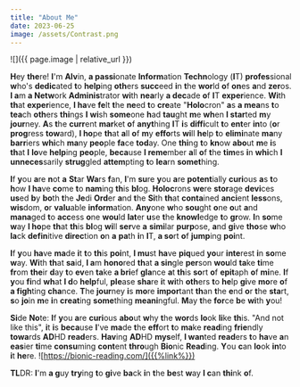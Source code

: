 ```yaml
---
title: "About Me"
date: 2023-06-25
image: /assets/Contrast.png
---
```


![]({{ page.image | relative_url }})

**H**ey **the**re! **I**'m **Alv**in, **a passi**onate **Inform**ation **Techn**ology (**I**T) **profes**sional **w**ho's **dedic**ated **t**o **help**ing **oth**ers **succ**eed **i**n **t**he **wor**ld **o**f **on**es **a**nd **zer**os. **I a**m **a Netw**ork **Adminis**trator **wi**th **nea**rly **a dec**ade **o**f **I**T **exper**ience. **Wi**th **th**at **exper**ience, **I ha**ve **fe**lt **t**he **ne**ed **t**o **cre**ate "**Holo**cron" **a**s **a mea**ns **t**o **tea**ch **oth**ers **thi**ngs **I** **wi**sh **some**one **h**ad **tau**ght **m**e **wh**en **I star**ted **m**y **jour**ney. **A**s **t**he **curr**ent **mar**ket **o**f **anyt**hing **I**T **i**s **diffi**cult **t**o **ent**er **in**to (**o**r **prog**ress **tow**ard), **I ho**pe **th**at **a**ll **o**f **m**y **effo**rts **wi**ll **he**lp **t**o **elimi**nate **ma**ny **barr**iers **whi**ch **ma**ny **peo**ple **fa**ce **tod**ay. One **thi**ng **t**o **kn**ow **abo**ut **m**e **i**s **th**at **I** **lo**ve **help**ing **peo**ple, **beca**use **I reme**mber **a**ll **o**f **t**he **tim**es **i**n **whi**ch **I unneces**sarily **strug**gled **attem**pting **t**o **lea**rn **somet**hing.

**I**f **y**ou **a**re **n**ot **a** **St**ar **Wa**rs **f**an, **I**'m **su**re **y**ou **a**re **potent**ially **curi**ous **a**s **t**o **h**ow **I ha**ve **co**me **t**o **nam**ing **th**is **bl**og. **Holoc**rons **we**re **stor**age **devi**ces **us**ed **b**y **bo**th **t**he **Je**di **Ord**er **a**nd **t**he **Si**th **th**at **conta**ined **anci**ent **less**ons, **wis**dom, **o**r **valu**able **inform**ation. **Any**one **w**ho **sou**ght **o**ne **o**ut **a**nd **mana**ged **t**o **acc**ess **o**ne **wou**ld **lat**er **u**se **t**he **knowl**edge **t**o **gr**ow. **I**n **so**me **w**ay **I ho**pe **th**at **th**is **bl**og **wi**ll **ser**ve **a** **simi**lar **purp**ose, **a**nd **gi**ve **tho**se **w**ho **la**ck **defin**itive **direc**tion **o**n **a** **pa**th **i**n **I**T, **a so**rt **o**f **jump**ing **poi**nt.

**I**f **y**ou **ha**ve **ma**de **i**t **t**o **th**is **poi**nt, **I mu**st **ha**ve **piq**ued **yo**ur **inte**rest **i**n **so**me **w**ay. **Wi**th **th**at **sa**id, **I a**m **hono**red **th**at **a sin**gle **per**son **wou**ld **ta**ke **ti**me **fr**om **the**ir **d**ay **t**o **ev**en **ta**ke **a bri**ef **gla**nce **a**t **th**is **so**rt **o**f **epit**aph **o**f **mi**ne. **I**f **y**ou **fi**nd **wh**at **I d**o **help**ful, **ple**ase **sha**re **i**t **wi**th **oth**ers **t**o **he**lp **gi**ve **mo**re **o**f **a figh**ting **cha**nce. **T**he **jour**ney **i**s **mo**re **impor**tant **th**an **t**he **e**nd **o**r **t**he **sta**rt, **s**o **jo**in **m**e **i**n **creat**ing **some**thing **meani**ngful. **M**ay **t**he **for**ce **b**e **wi**th **y**ou!

**Si**de **No**te: **I**f **y**ou **a**re **curi**ous **abo**ut **w**hy **t**he **wor**ds **lo**ok **li**ke **th**is. "And not like this", **i**t **i**s **beca**use **I**'ve **ma**de **t**he **eff**ort **t**o **ma**ke **read**ing **frie**ndly **towa**rds **AD**HD **read**ers. **Hav**ing **AD**HD **mys**elf, **I wan**ted **read**ers **t**o **ha**ve **a**n **eas**ier **ti**me **consu**ming **cont**ent **thro**ugh **Bio**nic **Read**ing. **Y**ou **c**an **lo**ok **in**to **i**t **he**re. ![https://bionic-reading.com/]({{%link%}})

**TL**DR: **I**'m **a g**uy **try**ing **t**o **gi**ve **ba**ck **i**n **t**he **be**st **w**ay **I c**an **thi**nk **o**f.
